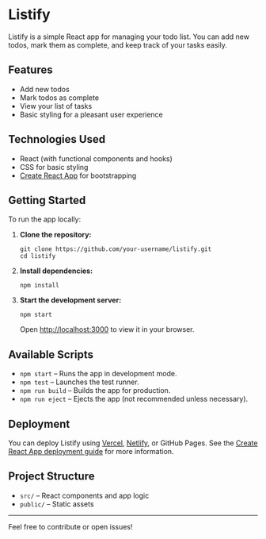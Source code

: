 # Listify

Listify is a simple React app for managing your todo list. You can add new todos, mark them as complete, and keep track of your tasks easily.

## Features

- Add new todos
- Mark todos as complete
- View your list of tasks
- Basic styling for a pleasant user experience

## Technologies Used

- React (with functional components and hooks)
- CSS for basic styling
- [Create React App](https://github.com/facebook/create-react-app) for bootstrapping

## Getting Started

To run the app locally:

1. **Clone the repository:**
   ```
   git clone https://github.com/your-username/listify.git
   cd listify
   ```

2. **Install dependencies:**
   ```
   npm install
   ```

3. **Start the development server:**
   ```
   npm start
   ```
   Open [http://localhost:3000](http://localhost:3000) to view it in your browser.

## Available Scripts

- `npm start` – Runs the app in development mode.
- `npm test` – Launches the test runner.
- `npm run build` – Builds the app for production.
- `npm run eject` – Ejects the app (not recommended unless necessary).

## Deployment

You can deploy Listify using [Vercel](https://vercel.com/), [Netlify](https://www.netlify.com/), or GitHub Pages. See the [Create React App deployment guide](https://facebook.github.io/create-react-app/docs/deployment) for more information.

## Project Structure

- `src/` – React components and app logic
- `public/` – Static assets

---

Feel free to contribute or open issues!